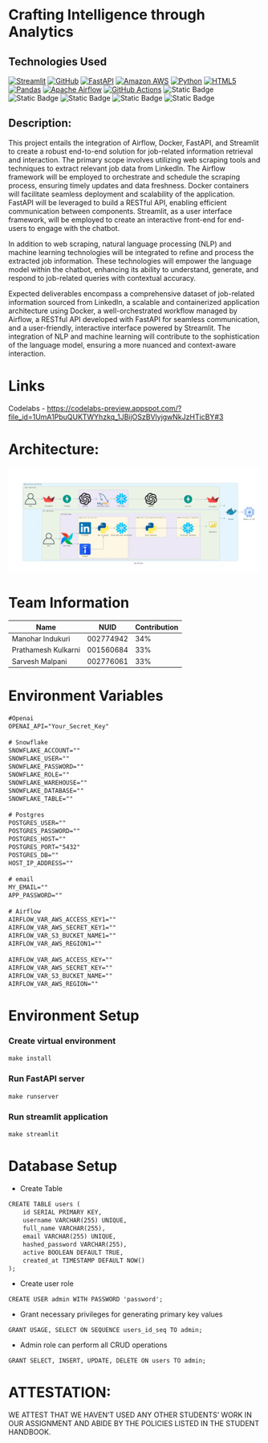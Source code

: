 # Crafting Intelligence through Analytics

## Technologies Used

[![Streamlit](https://img.shields.io/badge/Streamlit-FF4B4B?style=for-the-badge&logo=Streamlit&logoColor=white)](https://streamlit.io/)
[![GitHub](https://img.shields.io/badge/GitHub-100000?style=for-the-badge&logo=github&logoColor=white)](https://github.com/)
[![FastAPI](https://img.shields.io/badge/fastapi-109989?style=for-the-badge&logo=FASTAPI&logoColor=white)](https://fastapi.tiangolo.com/)
[![Amazon AWS](https://img.shields.io/badge/Amazon_AWS-FF9900?style=for-the-badge&logo=amazonaws&logoColor=white)](https://aws.amazon.com/)
[![Python](https://img.shields.io/badge/Python-FFD43B?style=for-the-badge&logo=python&logoColor=blue)](https://www.python.org/)
[![HTML5](https://img.shields.io/badge/HTML5-E34F26?style=for-the-badge&logo=html5&logoColor=white)](https://developer.mozilla.org/en-US/docs/Web/Guide/HTML/HTML5)
[![Pandas](https://img.shields.io/badge/Pandas-2C2D72?style=for-the-badge&logo=pandas&logoColor=white)](https://pandas.pydata.org/)
[![Apache Airflow](https://img.shields.io/badge/Airflow-017CEE?style=for-the-badge&logo=Apache%20Airflow&logoColor=white)](https://airflow.apache.org/)
[![GitHub Actions](https://img.shields.io/badge/Github%20Actions-282a2e?style=for-the-badge&logo=githubactions&logoColor=367cfe)](https://github.com/features/actions)
![Static Badge](https://img.shields.io/badge/Docker-%232496ED?style=for-the-badge&logo=Docker&color=blue)
![Static Badge](https://img.shields.io/badge/Google%20Cloud%20Platform-%234285F4?style=for-the-badge&logoColor=%234285F4)
![Static Badge](https://img.shields.io/badge/ApacheSpark-%23E25A1C?style=for-the-badge&logo=ApacheSpark&logoColor=%23E25A1C&color=green)
![Static Badge](https://img.shields.io/badge/OpenAI-%23412991?style=for-the-badge&logo=OpenAI&logoColor=%23412991&color=red)
![Static Badge](https://img.shields.io/badge/Postgres-%234169E1?style=for-the-badge&logo=PostgreSQL&logoColor=%234169E1&color=black)

## Description:

This project entails the integration of Airflow, Docker, FastAPI, and Streamlit to create a robust end-to-end solution for job-related information retrieval and interaction. The primary scope involves utilizing web scraping tools and techniques to extract relevant job data from LinkedIn. The Airflow framework will be employed to orchestrate and schedule the scraping process, ensuring timely updates and data freshness. Docker containers will facilitate seamless deployment and scalability of the application. FastAPI will be leveraged to build a RESTful API, enabling efficient communication between components. Streamlit, as a user interface framework, will be employed to create an interactive front-end for end-users to engage with the chatbot.

In addition to web scraping, natural language processing (NLP) and machine learning technologies will be integrated to refine and process the extracted job information. These technologies will empower the language model within the chatbot, enhancing its ability to understand, generate, and respond to job-related queries with contextual accuracy.

Expected deliverables encompass a comprehensive dataset of job-related information sourced from LinkedIn, a scalable and containerized application architecture using Docker, a well-orchestrated workflow managed by Airflow, a RESTful API developed with FastAPI for seamless communication, and a user-friendly, interactive interface powered by Streamlit. The integration of NLP and machine learning will contribute to the sophistication of the language model, ensuring a more nuanced and context-aware interaction.

# Links

Codelabs - https://codelabs-preview.appspot.com/?file_id=1UmA1PbuQUKTWYhzkq_1JBijOSzBVlyjgwNkJzHTicBY#3

# Architecture:
![Alt text](Architecture.png)

# Team Information

Name | NUID | Contribution 
--- | --- | --- |
Manohar Indukuri | 002774942 | 34%
Prathamesh Kulkarni | 001560684 | 33%
Sarvesh Malpani | 002776061 | 33%


# Environment Variables

```
#Openai
OPENAI_API="Your_Secret_Key"

# Snowflake 
SNOWFLAKE_ACCOUNT=""
SNOWFLAKE_USER=""
SNOWFLAKE_PASSWORD=""
SNOWFLAKE_ROLE=""
SNOWFLAKE_WAREHOUSE=""
SNOWFLAKE_DATABASE=""
SNOWFLAKE_TABLE=""

# Postgres
POSTGRES_USER=""
POSTGRES_PASSWORD=""
POSTGRES_HOST=""
POSTGRES_PORT="5432"
POSTGRES_DB=""
HOST_IP_ADDRESS=""

# email
MY_EMAIL=""
APP_PASSWORD=""

# Airflow
AIRFLOW_VAR_AWS_ACCESS_KEY1=""
AIRFLOW_VAR_AWS_SECRET_KEY1=""
AIRFLOW_VAR_S3_BUCKET_NAME1=""
AIRFLOW_VAR_AWS_REGION1=""

AIRFLOW_VAR_AWS_ACCESS_KEY=""
AIRFLOW_VAR_AWS_SECRET_KEY=""
AIRFLOW_VAR_S3_BUCKET_NAME=""
AIRFLOW_VAR_AWS_REGION=""
```

# Environment Setup

### Create virtual environment
```
make install
```

### Run FastAPI server

```
make runserver
```

### Run streamlit application

```
make streamlit
```

# Database Setup

- Create Table
```
CREATE TABLE users (
    id SERIAL PRIMARY KEY,
    username VARCHAR(255) UNIQUE,
    full_name VARCHAR(255),
    email VARCHAR(255) UNIQUE,
    hashed_password VARCHAR(255),
    active BOOLEAN DEFAULT TRUE,
    created_at TIMESTAMP DEFAULT NOW()
);
```

- Create user role
```
CREATE USER admin WITH PASSWORD 'password';
```

- Grant necessary privileges for generating primary key values
```
GRANT USAGE, SELECT ON SEQUENCE users_id_seq TO admin;
```

- Admin role can perform all CRUD operations
```
GRANT SELECT, INSERT, UPDATE, DELETE ON users TO admin;
```

# ATTESTATION:

WE ATTEST THAT WE HAVEN’T USED ANY OTHER STUDENTS’ WORK IN OUR ASSIGNMENT AND ABIDE BY THE POLICIES LISTED IN THE STUDENT HANDBOOK.